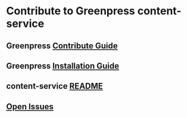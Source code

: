 # Contribute to Greenpress content-service

## Greenpress [Contribute Guide](https://docs.greenpress.info/guide/contribute/getting-started.html)

## Greenpress [Installation Guide](https://docs.greenpress.info/guide/getting-started.html)

## content-service [README](./README.md)

## [Open Issues](https://github.com/greenpress/content-service/issues)
